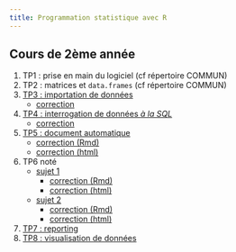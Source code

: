 ```yaml
---
title: Programmation statistique avec R
---
```


## Cours de 2ème année

1. TP1 : prise en main du logiciel (cf répertoire COMMUN)
2. TP2 : matrices et `data.frames` (cf répertoire COMMUN)
3. [TP3 : importation de données](prog-stat-r-tp3.html)
	- [correction](prog-stat-r-tp3-correction.html)
4. [TP4 : interrogation de données *à la SQL*](prog-stat-r-tp4.html)
	- [correction](prog-stat-r-tp4-correction.html)
4. [TP5 : document automatique](prog-stat-r-tp5.html)
	- [correction (Rmd)](__specifique/prog-stat-r-tp5-correction.Rmd)
	- [correction (html)](__specifique/prog-stat-r-tp5-correction.html)
1. TP6 noté
    - [sujet 1](prog-stat-r-tp6note.html) 
        - [correction (Rmd)](__specifique/prog-stat-r-tp6note-correction.Rmd)
        - [correction (html)](__specifique/prog-stat-r-tp6note-correction.html)
    - [sujet 2](prog-stat-r-tp6note-bis.html) 
        - [correction (Rmd)](__specifique/prog-stat-r-tp6note-correction-bis.Rmd)
        - [correction (html)](__specifique/prog-stat-r-tp6note-correction-bis.html)
1. [TP7 : reporting](prog-stat-r-tp7.html)
1. [TP8 : visualisation de données](prog-stat-r-tp8.html)
